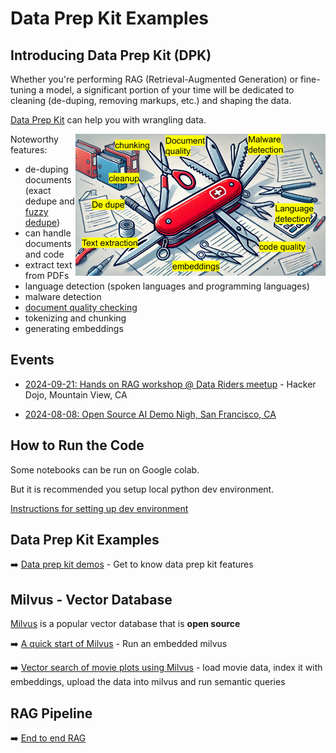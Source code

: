 # Data Prep Kit Examples

## Introducing Data Prep Kit (DPK)

Whether you're performing RAG (Retrieval-Augmented Generation) or fine-tuning a model, a significant portion of your time will be dedicated to cleaning (de-duping, removing markups, etc.) and shaping the data.

[Data Prep Kit](https://github.com/IBM/data-prep-kit) can help you with wrangling data.  

<a href="media/data-prep-kit-3.png"><img src="media/data-prep-kit-3.png" style="float:right;" width="400px;"></a>

Noteworthy  features:

- de-duping documents (exact dedupe and [fuzzy dedupe](https://github.com/IBM/data-prep-kit/tree/dev/transforms/universal/fdedup/ray#readme))
- can handle documents and code
- extract text from PDFs
- language detection (spoken languages and programming languages)
- malware detection
- [document quality checking](https://github.com/IBM/data-prep-kit/blob/dev/transforms/language/doc_quality/python/README.md)
- tokenizing and chunking
- generating embeddings

## Events

- [2024-09-21: Hands on RAG workshop @ Data Riders meetup](events/2024-09-21__RAG-workshop-data-riders.md) - Hacker Dojo, Mountain View, CA

- [2024-08-08: Open Source AI Demo Nigh, San Francisco, CA](events/2024-08-08__open-source-ai-demo-night.md)


## How to Run the Code

Some notebooks can be run on Google colab.

But it is recommended you setup local python dev environment.

[Instructions for setting up dev environment](setup-python-dev-env.md)

## Data Prep Kit Examples

➡️ [Data prep kit demos](./dpk-intro/README.md) - Get to know data prep kit features



## Milvus - Vector Database

[Milvus](https://milvus.io/) is a popular vector database that is **open source**

➡️ [A quick start of Milvus](milvus/milvus_1_quick_start.ipynb) - Run an embedded milvus 

➡️ [Vector search of movie plots using Milvus](milvus/milvus_2_movie_search.ipynb) - load movie data, index it with embeddings, upload the data into milvus and run semantic queries

## RAG Pipeline

➡️ [End to end RAG](rag/README.md) 

